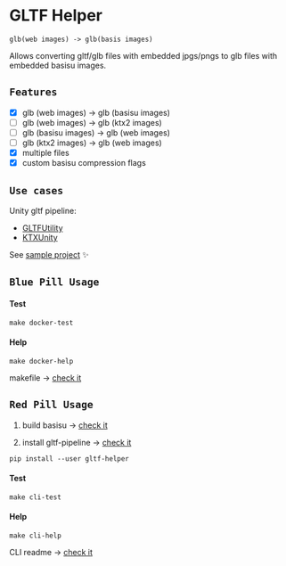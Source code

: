 # GLTF Helper

```glb(web images) -> glb(basis images)```

Allows converting gltf/glb files with embedded jpgs/pngs to glb files with embedded basisu images.

## `Features`

- [x] glb (web images) -> glb (basisu images)
- [ ] glb (web images) -> glb (ktx2 images)
- [ ] glb (basisu images) -> glb (web images)
- [ ] glb (ktx2 images) -> glb (web images)
- [x] multiple files
- [x] custom basisu compression flags

## `Use cases`

Unity gltf pipeline:
- [GLTFUtility](https://github.com/Siccity/GLTFUtility) 
- [KTXUnity](https://github.com/atteneder/KtxUnity)

See [sample project](https://github.com/daverin/glTF-universal-tex-unity-demo) ✨

## `Blue Pill Usage`

#### Test
```
make docker-test
```

#### Help 

```
make docker-help
```
makefile ->  [check it](https://github.com/Beamm-Incorporated/gltf-helper/blob/master/makefile)

## `Red Pill Usage`

 1) build basisu -> [check it](https://github.com/BinomialLLC/basis_universal#command-line-compression-tool)

 2) install gltf-pipeline -> [check it](https://github.com/CesiumGS/gltf-pipeline#getting-started)

 ```
 pip install --user gltf-helper
 ```

#### Test
```
make cli-test
```

#### Help 

```
make cli-help
```
CLI readme ->  [check it](CLI_README.md)